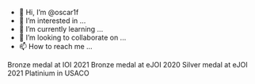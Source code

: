 - 👋 Hi, I’m @oscar1f
- 👀 I’m interested in ...
- 🌱 I’m currently learning ...
- 💞️ I’m looking to collaborate on ...
- 📫 How to reach me ...

<!---
oscar1f/oscar1f is a ✨ special ✨ repository because its `README.md` (this file) appears on your GitHub profile.
You can click the Preview link to take a look at your changes.
--->

Bronze medal at IOI 2021
Bronze medal at eJOI 2020
Silver medal at eJOI 2021
Platinium in USACO
